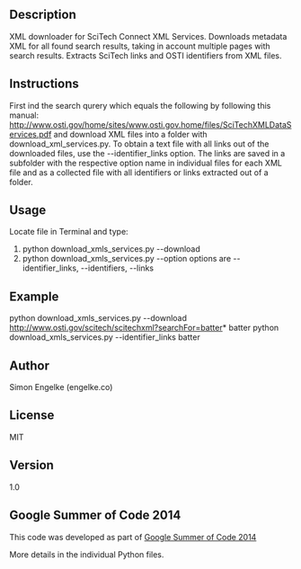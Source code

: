 ## Description

XML downloader for SciTech Connect XML Services. 
Downloads metadata XML for all found search results, 
taking in account multiple pages with search results.
Extracts SciTech links and OSTI identifiers from XML files. 

## Instructions

First ind the search qurery which equals the following <link> by following this manual: 
http://www.osti.gov/home/sites/www.osti.gov.home/files/SciTechXMLDataServices.pdf
and download XML files into a folder with download_xml_services.py. 
To obtain a text file with all links out of the downloaded files, use the 
--identifier_links option. The links are saved in a subfolder
with the respective option name in individual files for each XML file 
and as a collected file with all identifiers or links extracted out of
a folder.

## Usage

Locate file in Terminal and type:
1) python download_xmls_services.py --download <link> <ResultFolder>
2) python download_xmls_services.py --option <XMLFolder>
options are --identifier_links, --identifiers, --links

## Example

python download_xmls_services.py --download http://www.osti.gov/scitech/scitechxml?searchFor=batter* batter
python download_xmls_services.py --identifier_links batter

## Author

Simon Engelke (engelke.co)

## License

MIT

## Version

1.0

## Google Summer of Code 2014

This code was developed as part of [Google Summer of Code 2014](https://www.google-melange.com/gsoc/project/details/google/gsoc2014/sengelke/5668600916475904)

More details in the individual Python files.